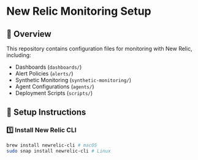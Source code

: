 # New Relic Monitoring Setup

## 📌 Overview
This repository contains configuration files for monitoring with New Relic, including:
- Dashboards (`dashboards/`)
- Alert Policies (`alerts/`)
- Synthetic Monitoring (`synthetic-monitoring/`)
- Agent Configurations (`agents/`)
- Deployment Scripts (`scripts/`)

## 🚀 Setup Instructions
### 1️⃣ Install New Relic CLI
```sh
brew install newrelic-cli # macOS
sudo snap install newrelic-cli # Linux